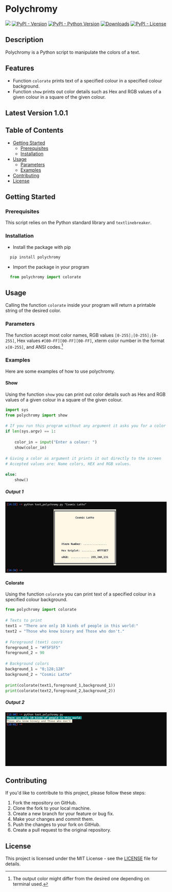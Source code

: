 # Polychromy

[<img src="https://img.shields.io/badge/polychromy-py-blue?style=flat&logo=python&logoWidth=20.svg/"></a>](https://github.com/scalvaruso/polychromy/)
[![PyPI - Version](https://img.shields.io/pypi/v/polychromy?logo=pypi&logoColor=white&color=blue)](https://pypi.org/project/polychromy/)
[![PyPI - Python Version](https://img.shields.io/pypi/pyversions/polychromy?logo=python)](https://pypi.org/project/polychromy/)
[![Downloads](https://static.pepy.tech/badge/polychromy)](https://pepy.tech/project/polychromy)
[![PyPI - License](https://img.shields.io/pypi/l/polychromy?color=blue)](https://github.com/scalvaruso/polychromy/blob/main/LICENSE.md)

<!---
[![PyPI - status](https://img.shields.io/pypi/status/:polychromy)](https://pypi.org/project/polychromy/)
[![Documentation Status](https://readthedocs.org/projects/polychromy/badge/?version=latest)](https://polychromy.readthedocs.io/en/latest/?badge=latest)
-->

## Description

Polychromy is a Python script to manipulate the colors of a text.

## Features

- Function ```colorate``` prints text of a specified colour in a specified colour background.
- Function ```show``` prints out color details such as Hex and RGB values of a given colour in a square of the given colour.

## Latest Version 1.0.1

## Table of Contents

- [Getting Started](#getting-started)
  - [Prerequisites](#prerequisites)
  - [Installation](#installation)
- [Usage](#usage)
  - [Parameters](#parameters)
  - [Examples](#examples)
- [Contributing](#contributing)
- [License](#license)

## Getting Started

### Prerequisites

This script relies on the Python standard library and ```textlinebreaker```.

### Installation

- Install the package with pip

```bash
  pip install polychromy
```

- Import the package in your program

```Python
  from polychromy import colorate
```

## Usage

Calling the function ```colorate``` inside your program will return a printable string of the desired color.

### Parameters

The function accept most color names, RGB values ```[0-255];[0-255];[0-255]```, Hex values ```#[00-FF][00-FF][00-FF]```, xterm color number in the format ```x[0-255]```, and ANSI codes.[^Note]

[^Note]: The output color might differ from the desired one depending on terminal used.

### Examples

Here are some examples of how to use polychromy.

<!--- Example 01 --->
#### Show

Using the function ```show``` you can print out color details such as Hex and RGB values of a given colour in a square of the given colour.

```Python
import sys
from polychromy import show

# If you run this program without any argument it asks you for a color and prints it out to the screen.
if len(sys.argv) == 1:

    color_in = input("Enter a colour: ")
    show(color_in)

# Giving a color as argument it prints it out directly to the screen
# Accepted values are: Name colors, HEX and RGB values.

else:
    show()

```

##### Output 1

![example01](https://raw.githubusercontent.com/scalvaruso/polychromy/main/images/example01.png)

<!--- Example 02 --->
#### Colorate

Using the function ```colorate``` you can print text of a specified colour in a specified colour background.

```Python
from polychromy import colorate

# Texts to print
text1 = "There are only 10 kinds of people in this world:"
text2 = "Those who know binary and Those who don't."

# Foreground (text) coors
foreground_1 = "#F5F5F5"
foreground_2 = 90

# Background colors
background_1 = "0;128;128"
background_2 = "Cosmic Latte"

print(colorate(text1,foreground_1,background_1))
print(colorate(text2,foreground_2,background_2))

```

##### Output 2

![example02](https://raw.githubusercontent.com/scalvaruso/polychromy/main/images/example02.png)

## Contributing

If you'd like to contribute to this project, please follow these steps:

1. Fork the repository on GitHub.
2. Clone the fork to your local machine.
3. Create a new branch for your feature or bug fix.
4. Make your changes and commit them.
5. Push the changes to your fork on GitHub.
6. Create a pull request to the original repository.

## License

This project is licensed under the MIT License - see the [LICENSE](https://github.com/scalvaruso/polychromy/blob/main/LICENSE.md) file for details.
